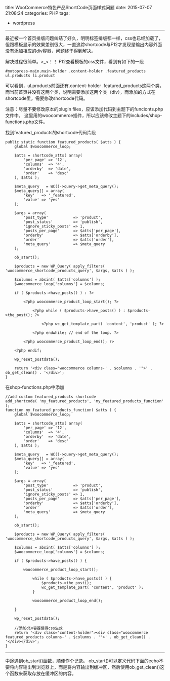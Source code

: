 title: WooCommerce特色产品ShortCode页面样式问题
date: 2015-07-07 21:08:24
categories: PHP
tags:
- wordpress
---

最近被一个首页排版问题纠结了好久，明明标签排版都一样，css也已经加载了，但跟模板显示的效果差别很大，一直追踪shortcode与F12才发现是输出内容外面没有添加相应的div容器，问题终于得到解决。

<!--more-->

解决过程很简单。>_<！！
F12查看模板的css文件，看到有如下的一段
```
#motopress-main.main-holder .content-holder .featured_products ul.products li.product 
```
可以看到，ul.products前面还有.content-holder .featured_products这两个类，而当前首页并没有这两个类，说明需要添加这两个类（div），而添加的方式在shortcode里，需要修改shortcode代码。

注意：尽量不要修改原本的plugin files，应该添加代码到主题下的funcionts.php文件中。
这里用的woocommerce插件，所以应该修改主题下的includes/shop-functions.php文件。

找到featured_products的shortcode代码片段
```
public static function featured_products( $atts ) {
	global $woocommerce_loop;

	$atts = shortcode_atts( array(
		'per_page' => '12',
		'columns'  => '4',
		'orderby'  => 'date',
		'order'    => 'desc'
	), $atts );

	$meta_query   = WC()->query->get_meta_query();
	$meta_query[] = array(
		'key'   => '_featured',
		'value' => 'yes'
	);

	$args = array(
		'post_type'           => 'product',
		'post_status'         => 'publish',
		'ignore_sticky_posts' => 1,
		'posts_per_page'      => $atts['per_page'],
		'orderby'             => $atts['orderby'],
		'order'               => $atts['order'],
		'meta_query'          => $meta_query
	);

	ob_start();

	$products = new WP_Query( apply_filters( 'woocommerce_shortcode_products_query', $args, $atts ) );

	$columns = absint( $atts['columns'] );
	$woocommerce_loop['columns'] = $columns;

	if ( $products->have_posts() ) : ?>

		<?php woocommerce_product_loop_start(); ?>

			<?php while ( $products->have_posts() ) : $products->the_post(); ?>

				<?php wc_get_template_part( 'content', 'product' ); ?>

			<?php endwhile; // end of the loop. ?>

		<?php woocommerce_product_loop_end(); ?>

	<?php endif;

	wp_reset_postdata();

	return '<div class="woocommerce columns-' . $columns . '">' . ob_get_clean() . '</div>';
}
```
在shop-functions.php中添加
```
//add custom featured_products shortcode
add_shortcode( 'my_featured_products', 'my_featured_products_function' );
function my_featured_products_function( $atts ) {
	global $woocommerce_loop;

	$atts = shortcode_atts( array(
		'per_page' => '12',
		'columns'  => '4',
		'orderby'  => 'date',
		'order'    => 'desc'
	), $atts );

	$meta_query   = WC()->query->get_meta_query();
	$meta_query[] = array(
		'key'   => '_featured',
		'value' => 'yes'
	);

	$args = array(
		'post_type'           => 'product',
		'post_status'         => 'publish',
		'ignore_sticky_posts' => 1,
		'posts_per_page'      => $atts['per_page'],
		'orderby'             => $atts['orderby'],
		'order'               => $atts['order'],
		'meta_query'          => $meta_query
	);

	ob_start();

	$products = new WP_Query( apply_filters( 'woocommerce_shortcode_products_query', $args, $atts ) );

	$columns = absint( $atts['columns'] );
	$woocommerce_loop['columns'] = $columns;

	if ( $products->have_posts() ) {

		woocommerce_product_loop_start();

			while ( $products->have_posts() ) {
				$products->the_post();
				wc_get_template_part( 'content', 'product' );
			}

			woocommerce_product_loop_end();

	}

	wp_reset_postdata();
	
	//添加div容器使得css生效
	return '<div class="content-holder"><div class="woocommerce featured_products columns-' . $columns . '">' . ob_get_clean() . '</div></div>';
}
```

---

中途遇到ob_start()函数，顺便作个记录。
ob_start()可以定义代码下面的echo不要将内容输出到浏览器上，而是将内容输出到缓冲区，然后使用ob_get_clean()这个函数来获取存放在缓冲区的内容。